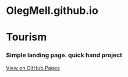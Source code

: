 # OlegMell.github.io
# Tourism
### Simple landing page. quick hand project
[View on GitHub Pages](https://olegmell.github.io/)
